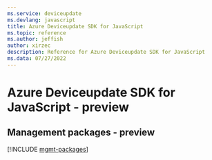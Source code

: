 ```yaml
---
ms.service: deviceupdate
ms.devlang: javascript
title: Azure Deviceupdate SDK for JavaScript
ms.topic: reference
ms.author: jeffish
author: xirzec
description: Reference for Azure Deviceupdate SDK for JavaScript
ms.data: 07/27/2022
---
```

# Azure Deviceupdate SDK for JavaScript - preview

## Management packages - preview
[!INCLUDE [mgmt-packages](deviceupdate-mgmt-index.md)]